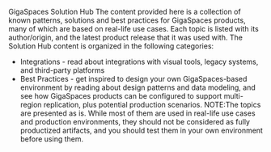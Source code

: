 GigaSpaces Solution Hub
The content provided here is a collection of known patterns, solutions and best practices for GigaSpaces products, many of which are based on real-life use cases. Each topic is listed with its author/origin, and the latest product release that it was used with. 
The Solution Hub content is organized in the following categories:
* Integrations - read about integrations with visual tools, legacy systems, and third-party platforms
* Best Practices - get inspired to design your own GigaSpaces-based environment by reading about design patterns and data modeling, and see how GigaSpaces products can be configured to support multi-region replication, plus potential production scenarios.
NOTE:The topics are presented as is. While most of them are used in real-life use cases and production environments, they should not be considered as fully productized artifacts, and you should test them in your own environment before using them.

